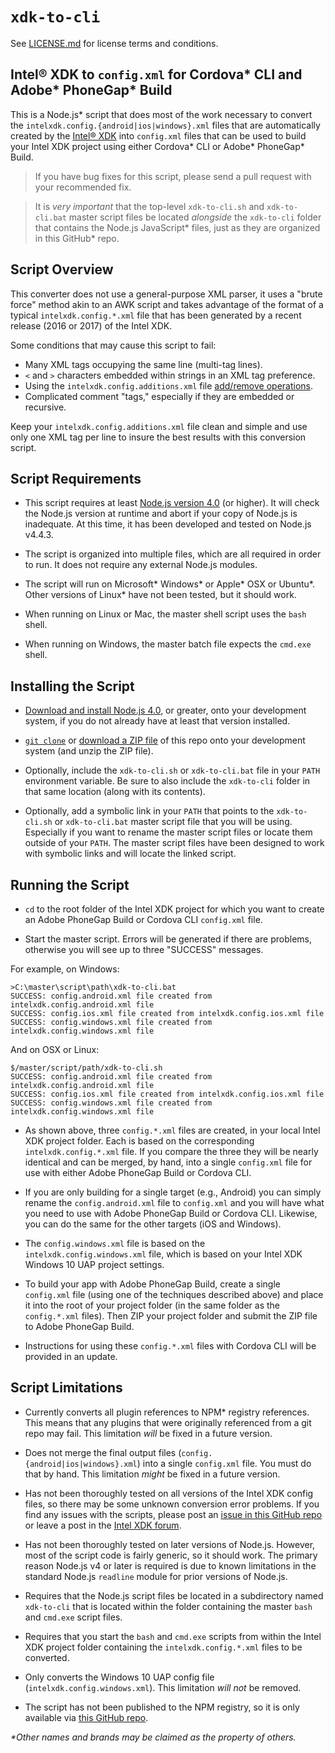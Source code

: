 `xdk-to-cli`
============
See [LICENSE.md](LICENSE.md) for license terms and conditions.


Intel® XDK to `config.xml` for Cordova\* CLI and Adobe\* PhoneGap\* Build
-------------------------------------------------------------------------
This is a Node.js\* script that does most of the work necessary to
convert the `intelxdk.config.{android|ios|windows}.xml` files that
are automatically created by the [Intel® XDK](http://xdk.intel.com)
into `config.xml` files that can be used to build your Intel XDK
project using either Cordova\* CLI or Adobe\* PhoneGap\* Build.

> If you have bug fixes for this script, please send a pull request
> with your recommended fix.

> It is *very important* that the top-level `xdk-to-cli.sh` and
> `xdk-to-cli.bat` master script files be located *alongside* the
> `xdk-to-cli` folder that contains the Node.js JavaScript\* files,
> just as they are organized in this GitHub\* repo.


Script Overview
---------------
This converter does not use a general-purpose XML parser, it uses a
"brute force" method akin to an AWK script and takes advantage of the
format of a typical `intelxdk.config.*.xml` file that has been
generated by a recent release (2016 or 2017) of the Intel XDK.

Some conditions that may cause this script to fail:

- Many XML tags occupying the same line (multi-tag lines).
- `<` and `>` characters embedded within strings in an XML tag preference.
- Using the `intelxdk.config.additions.xml` file [add/remove operations][1].
- Complicated comment "tags," especially if they are embedded or recursive.

Keep your `intelxdk.config.additions.xml` file clean and simple and use only
one XML tag per line to insure the best results with this conversion script.


Script Requirements
-------------------
* This script requires at least [Node.js version 4.0][2] (or higher). It will
  check the Node.js version at runtime and abort if your copy of Node.js is
  inadequate. At this time, it has been developed and tested on Node.js v4.4.3.

* The script is organized into multiple files, which are all required in
  order to run. It does not require any external Node.js modules.

* The script will run on Microsoft\* Windows\* or Apple\* OSX or Ubuntu\*.
  Other versions of Linux\* have not been tested, but it should work.

* When running on Linux or Mac, the master shell script uses the `bash` shell.

* When running on Windows, the master batch file expects the `cmd.exe` shell.


Installing the Script
---------------------
* [Download and install Node.js 4.0][2], or greater, onto your development
  system, if you do not already have at least that version installed.

* [`git clone`][3] or [download a ZIP file][4] of this repo onto your
  development system (and unzip the ZIP file).

* Optionally, include the `xdk-to-cli.sh` or `xdk-to-cli.bat` file in your
  `PATH` environment variable. Be sure to also include the `xdk-to-cli`
  folder in that same location (along with its contents).

* Optionally, add a symbolic link in your `PATH` that points to the
  `xdk-to-cli.sh` or `xdk-to-cli.bat` master script file that you will be
  using. Especially if you want to rename the master script files or locate
  them outside of your `PATH`. The master script files have been
  designed to work with symbolic links and will locate the linked script.


Running the Script
------------------
* `cd` to the root folder of the Intel XDK project for which you want to
  create an Adobe PhoneGap Build or Cordova CLI `config.xml` file.

* Start the master script. Errors will be generated if there are problems,
  otherwise you will see up to three "SUCCESS" messages.

For example, on Windows:

~~~
>C:\master\script\path\xdk-to-cli.bat
SUCCESS: config.android.xml file created from intelxdk.config.android.xml file
SUCCESS: config.ios.xml file created from intelxdk.config.ios.xml file
SUCCESS: config.windows.xml file created from intelxdk.config.windows.xml file
~~~

And on OSX or Linux:

~~~
$/master/script/path/xdk-to-cli.sh
SUCCESS: config.android.xml file created from intelxdk.config.android.xml file
SUCCESS: config.ios.xml file created from intelxdk.config.ios.xml file
SUCCESS: config.windows.xml file created from intelxdk.config.windows.xml file
~~~

* As shown above, three `config.*.xml` files are created, in your local Intel
  XDK project folder. Each is based on the corresponding `intelxdk.config.*.xml`
  file. If you compare the three they will be nearly identical and can be
  merged, by hand, into a single `config.xml` file for use with either Adobe
  PhoneGap Build or Cordova CLI.

* If you are only building for a single target (e.g., Android) you can simply
  rename the `config.android.xml` file to `config.xml` and you will have what
  you need to use with Adobe PhoneGap Build or Cordova CLI. Likewise, you can
  do the same for the other targets (iOS and Windows).

* The `config.windows.xml` file is based on the `intelxdk.config.windows.xml`
  file, which is based on your Intel XDK Windows 10 UAP project settings.

* To build your app with Adobe PhoneGap Build, create a single `config.xml`
  file (using one of the techniques described above) and place it into the root
  of your project folder (in the same folder as the `config.*.xml` files).
  Then ZIP your project folder and submit the ZIP file to Adobe PhoneGap Build.

* Instructions for using these `config.*.xml` files with Cordova CLI will be
  provided in an update.


Script Limitations
------------------
* Currently converts all plugin references to NPM\* registry references. This
  means that any plugins that were originally referenced from a git repo may
  fail. This limitation *will* be fixed in a future version.

* Does not merge the final output files (`config.{android|ios|windows}.xml`)
  into a single `config.xml` file. You must do that by hand. This limitation
  *might* be fixed in a future version.

* Has not been thoroughly tested on all versions of the Intel XDK config
  files, so there may be some unknown conversion error problems. If you find
  any issues with the scripts, please post an [issue in this GitHub repo][6]
  or leave a post in the [Intel XDK forum][5].

* Has not been thoroughly tested on later versions of Node.js. However,
  most of the script code is fairly generic, so it should work. The primary
  reason Node.js v4 or later is required is due to known limitations in the
  standard Node.js `readline` module for prior versions of Node.js.

* Requires that the Node.js script files be located in a subdirectory
  named `xdk-to-cli` that is located within the folder containing the
  master `bash` and `cmd.exe` script files.

* Requires that you start the `bash` and `cmd.exe` scripts from within the
  Intel XDK project folder containing the `intelxdk.config.*.xml` files
  to be converted.

* Only converts the Windows 10 UAP config file (`intelxdk.config.windows.xml`).
  This limitation *will not* be removed.

* The script has not been published to the NPM registry, so it is only
  available via [this GitHub repo][3].


[1]: https://software.intel.com/en-us/xdk/docs/adding-special-build-options-to-your-xdk-cordova-app-with-the-intelxdk-config-additions-xml-file
[2]: https://nodejs.org/en/download/
[3]: https://github.com/xmnboy/xdk-to-cli.git
[4]: https://github.com/xmnboy/xdk-to-cli/archive/master.zip
[5]: https://software.intel.com/en-us/forums/intel-xdk
[6]: https://github.com/xmnboy/xdk-to-cli/issues

_\*Other names and brands may be claimed as the property of others._
